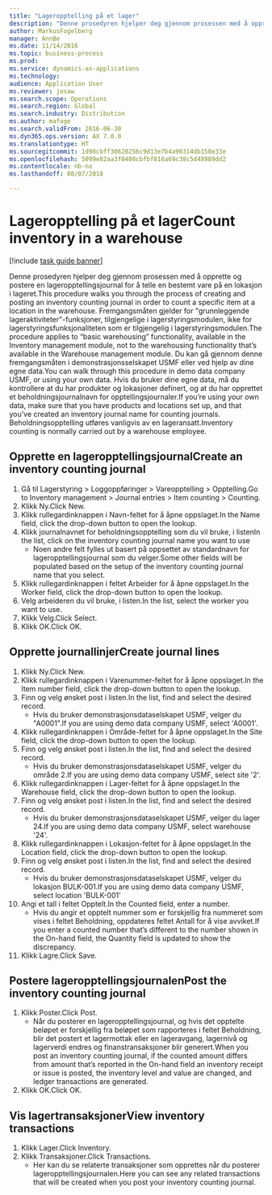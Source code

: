 ```yaml
---
title: "Lageropptelling på et lager"
description: "Denne prosedyren hjelper deg gjennom prosessen med å opprette og postere en lageropptellingsjournal for å telle en bestemt vare på en lokasjon i lageret."
author: MarkusFogelberg
manager: AnnBe
ms.date: 11/14/2016
ms.topic: business-process
ms.prod: 
ms.service: dynamics-ax-applications
ms.technology: 
audience: Application User
ms.reviewer: josaw
ms.search.scope: Operations
ms.search.region: Global
ms.search.industry: Distribution
ms.author: mafoge
ms.search.validFrom: 2016-06-30
ms.dyn365.ops.version: AX 7.0.0
ms.translationtype: HT
ms.sourcegitcommit: 1d98cbff30620256c9d13e7b4a90314db150e33e
ms.openlocfilehash: 5099e82aa3f0408cbfbf816a69c38c5d48989dd2
ms.contentlocale: nb-no
ms.lasthandoff: 08/07/2018

---
```

# <a name="count-inventory-in-a-warehouse"></a><span data-ttu-id="24ab8-103">Lageropptelling på et lager</span><span class="sxs-lookup"><span data-stu-id="24ab8-103">Count inventory in a warehouse</span></span>

[!include [task guide banner](../../includes/task-guide-banner.md)]

<span data-ttu-id="24ab8-104">Denne prosedyren hjelper deg gjennom prosessen med å opprette og postere en lageropptellingsjournal for å telle en bestemt vare på en lokasjon i lageret.</span><span class="sxs-lookup"><span data-stu-id="24ab8-104">This procedure walks you through the process of creating and posting an inventory counting journal in order to count a specific item at a location in the warehouse.</span></span> <span data-ttu-id="24ab8-105">Fremgangsmåten gjelder for "grunnleggende lageraktiviteter"-funksjoner, tilgjengelige i lagerstyringsmodulen, ikke for lagerstyringsfunksjonaliteten som er tilgjengelig i lagerstyringsmodulen.</span><span class="sxs-lookup"><span data-stu-id="24ab8-105">The procedure applies to “basic warehousing” functionality, available in the Inventory management module, not to the warehousing functionality that’s available in the Warehouse management module.</span></span> <span data-ttu-id="24ab8-106">Du kan gå gjennom denne fremgangsmåten i demonstrasjonsselskapet USMF eller ved hjelp av dine egne data.</span><span class="sxs-lookup"><span data-stu-id="24ab8-106">You can walk through this procedure in demo data company USMF, or using your own data.</span></span> <span data-ttu-id="24ab8-107">Hvis du bruker dine egne data, må du kontrollere at du har produkter og lokasjoner definert, og at du har opprettet et beholdningsjournalnavn for opptellingsjournaler.</span><span class="sxs-lookup"><span data-stu-id="24ab8-107">If you’re using your own data, make sure that you have products and locations set up, and that you’ve created an inventory journal name for counting journals.</span></span> <span data-ttu-id="24ab8-108">Beholdningsopptelling utføres vanligvis av en lageransatt.</span><span class="sxs-lookup"><span data-stu-id="24ab8-108">Inventory counting is normally carried out by a warehouse employee.</span></span>


## <a name="create-an-inventory-counting-journal"></a><span data-ttu-id="24ab8-109">Opprette en lageropptellingsjournal</span><span class="sxs-lookup"><span data-stu-id="24ab8-109">Create an inventory counting journal</span></span>
1. <span data-ttu-id="24ab8-110">Gå til Lagerstyring > Loggoppføringer > Vareopptelling > Opptelling.</span><span class="sxs-lookup"><span data-stu-id="24ab8-110">Go to Inventory management > Journal entries > Item counting > Counting.</span></span>
2. <span data-ttu-id="24ab8-111">Klikk Ny.</span><span class="sxs-lookup"><span data-stu-id="24ab8-111">Click New.</span></span>
3. <span data-ttu-id="24ab8-112">Klikk rullegardinknappen i Navn-feltet for å åpne oppslaget.</span><span class="sxs-lookup"><span data-stu-id="24ab8-112">In the Name field, click the drop-down button to open the lookup.</span></span>
4. <span data-ttu-id="24ab8-113">Klikk journalnavnet for beholdningsopptelling som du vil bruke, i listen</span><span class="sxs-lookup"><span data-stu-id="24ab8-113">In the list, click on the inventory counting journal name you want to use</span></span>
    * <span data-ttu-id="24ab8-114">Noen andre felt fylles ut basert på oppsettet av standardnavn for lageropptellingsjournal som du velger.</span><span class="sxs-lookup"><span data-stu-id="24ab8-114">Some other fields will be populated based on the setup of the inventory counting journal name that you select.</span></span>  
5. <span data-ttu-id="24ab8-115">Klikk rullegardinknappen i feltet Arbeider for å åpne oppslaget.</span><span class="sxs-lookup"><span data-stu-id="24ab8-115">In the Worker field, click the drop-down button to open the lookup.</span></span>
6. <span data-ttu-id="24ab8-116">Velg arbeideren du vil bruke, i listen.</span><span class="sxs-lookup"><span data-stu-id="24ab8-116">In the list, select the worker you want to use.</span></span>
7. <span data-ttu-id="24ab8-117">Klikk Velg.</span><span class="sxs-lookup"><span data-stu-id="24ab8-117">Click Select.</span></span>
8. <span data-ttu-id="24ab8-118">Klikk OK.</span><span class="sxs-lookup"><span data-stu-id="24ab8-118">Click OK.</span></span>

## <a name="create-journal-lines"></a><span data-ttu-id="24ab8-119">Opprette journallinjer</span><span class="sxs-lookup"><span data-stu-id="24ab8-119">Create journal lines</span></span>
1. <span data-ttu-id="24ab8-120">Klikk Ny.</span><span class="sxs-lookup"><span data-stu-id="24ab8-120">Click New.</span></span>
2. <span data-ttu-id="24ab8-121">Klikk rullegardinknappen i Varenummer-feltet for å åpne oppslaget.</span><span class="sxs-lookup"><span data-stu-id="24ab8-121">In the Item number field, click the drop-down button to open the lookup.</span></span>
3. <span data-ttu-id="24ab8-122">Finn og velg ønsket post i listen.</span><span class="sxs-lookup"><span data-stu-id="24ab8-122">In the list, find and select the desired record.</span></span>
    * <span data-ttu-id="24ab8-123">Hvis du bruker demonstrasjonsdataselskapet USMF, velger du "A0001".</span><span class="sxs-lookup"><span data-stu-id="24ab8-123">If you are using demo data company USMF, select 'A0001'.</span></span>  
4. <span data-ttu-id="24ab8-124">Klikk rullegardinknappen i Område-feltet for å åpne oppslaget.</span><span class="sxs-lookup"><span data-stu-id="24ab8-124">In the Site field, click the drop-down button to open the lookup.</span></span>
5. <span data-ttu-id="24ab8-125">Finn og velg ønsket post i listen.</span><span class="sxs-lookup"><span data-stu-id="24ab8-125">In the list, find and select the desired record.</span></span>
    * <span data-ttu-id="24ab8-126">Hvis du bruker demonstrasjonsdataselskapet USMF, velger du område 2.</span><span class="sxs-lookup"><span data-stu-id="24ab8-126">If you are using demo data company USMF, select site '2'.</span></span>  
6. <span data-ttu-id="24ab8-127">Klikk rullegardinknappen i Lager-feltet for å åpne oppslaget.</span><span class="sxs-lookup"><span data-stu-id="24ab8-127">In the Warehouse field, click the drop-down button to open the lookup.</span></span>
7. <span data-ttu-id="24ab8-128">Finn og velg ønsket post i listen.</span><span class="sxs-lookup"><span data-stu-id="24ab8-128">In the list, find and select the desired record.</span></span>
    * <span data-ttu-id="24ab8-129">Hvis du bruker demonstrasjonsdataselskapet USMF, velger du lager 24.</span><span class="sxs-lookup"><span data-stu-id="24ab8-129">If you are using demo data company USMF, select warehouse '24'.</span></span>  
8. <span data-ttu-id="24ab8-130">Klikk rullegardinknappen i Lokasjon-feltet for å åpne oppslaget.</span><span class="sxs-lookup"><span data-stu-id="24ab8-130">In the Location field, click the drop-down button to open the lookup.</span></span>
9. <span data-ttu-id="24ab8-131">Finn og velg ønsket post i listen.</span><span class="sxs-lookup"><span data-stu-id="24ab8-131">In the list, find and select the desired record.</span></span>
    * <span data-ttu-id="24ab8-132">Hvis du bruker demonstrasjonsdataselskapet USMF, velger du lokasjon BULK-001.</span><span class="sxs-lookup"><span data-stu-id="24ab8-132">If you are using demo data company USMF, select location 'BULK-001'</span></span>  
10. <span data-ttu-id="24ab8-133">Angi et tall i feltet Opptelt.</span><span class="sxs-lookup"><span data-stu-id="24ab8-133">In the Counted field, enter a number.</span></span>
    * <span data-ttu-id="24ab8-134">Hvis du angir et opptelt nummer som er forskjellig fra nummeret som vises i feltet Beholdning, oppdateres feltet Antall for å vise avviket.</span><span class="sxs-lookup"><span data-stu-id="24ab8-134">If you enter a counted number that’s different to the number shown in the On-hand field, the Quantity field is updated to show the discrepancy.</span></span>  
11. <span data-ttu-id="24ab8-135">Klikk Lagre.</span><span class="sxs-lookup"><span data-stu-id="24ab8-135">Click Save.</span></span>

## <a name="post-the-inventory-counting-journal"></a><span data-ttu-id="24ab8-136">Postere lageropptellingsjournalen</span><span class="sxs-lookup"><span data-stu-id="24ab8-136">Post the inventory counting journal</span></span>
1. <span data-ttu-id="24ab8-137">Klikk Poster.</span><span class="sxs-lookup"><span data-stu-id="24ab8-137">Click Post.</span></span>
    * <span data-ttu-id="24ab8-138">Når du posterer en lageropptellingsjournal, og hvis det opptelte beløpet er forskjellig fra beløpet som rapporteres i feltet Beholdning, blir det postert et lagermottak eller en lageravgang, lagernivå og lagerverdi endres og finanstransaksjoner blir generert.</span><span class="sxs-lookup"><span data-stu-id="24ab8-138">When you post an inventory counting journal, if the counted amount differs from amount that’s reported in the On-hand field an inventory receipt or issue is posted, the inventory level and value are changed, and ledger transactions are generated.</span></span>  
2. <span data-ttu-id="24ab8-139">Klikk OK.</span><span class="sxs-lookup"><span data-stu-id="24ab8-139">Click OK.</span></span>

## <a name="view-inventory-transactions"></a><span data-ttu-id="24ab8-140">Vis lagertransaksjoner</span><span class="sxs-lookup"><span data-stu-id="24ab8-140">View inventory transactions</span></span>
1. <span data-ttu-id="24ab8-141">Klikk Lager.</span><span class="sxs-lookup"><span data-stu-id="24ab8-141">Click Inventory.</span></span>
2. <span data-ttu-id="24ab8-142">Klikk Transaksjoner.</span><span class="sxs-lookup"><span data-stu-id="24ab8-142">Click Transactions.</span></span>
    * <span data-ttu-id="24ab8-143">Her kan du se relaterte transaksjoner som opprettes når du posterer lageropptellingsjournalen.</span><span class="sxs-lookup"><span data-stu-id="24ab8-143">Here you can see any related transactions that will be created when you post your inventory counting journal.</span></span>   

